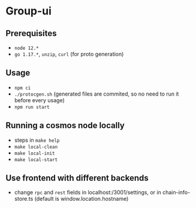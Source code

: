# Group-ui

## Prerequisites
- `node 12.*`
- `go 1.17.*`, `unzip`, `curl` (for proto generation)

## Usage
- `npm ci`
- `./protocgen.sh` (generated files are commited, so no need to run it before every usage)
- `npm run start`

## Running a cosmos node locally
- steps in `make help`
- `make local-clean`
- `make local-init`
- `make local-start`

## Use frontend with different backends
- change `rpc` and `rest` fields in localhost:/3001/settings, or in chain-info-store.ts (default is window.location.hostname)
